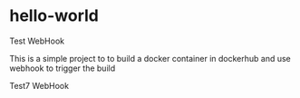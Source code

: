 # hello-world
Test WebHook

This is a simple project to to build a docker container in dockerhub and use webhook to trigger the build

Test7 WebHook
